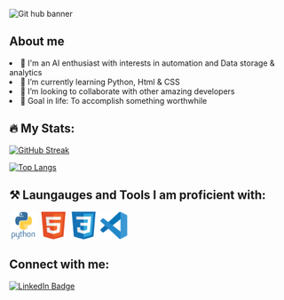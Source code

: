 ![Git hub banner](https://user-images.githubusercontent.com/114799870/204119129-43c28266-4741-4cd7-a833-a8abc00315c6.jpg)

<h2> About me</h2>
<list>
    <li>🧠 I'm an AI enthusiast with interests in automation and Data storage & analytics
    <li>🌱 I’m currently learning Python, Html & CSS
    <li>💞️ I’m looking to collaborate with other amazing developers
    <li>🥅 Goal in life: To accomplish something worthwhile
</list>

</list>
<div>
    <h2>🔥 My Stats:</h2>
        

[![GitHub Streak](http://github-readme-streak-stats.herokuapp.com?user=OnkarMudegol&theme=tokyonight)](https://git.io/streak-stats)

    
[![Top Langs](https://github-readme-stats.vercel.app/api/top-langs/?username=OnkarMudegol&layout=compact&theme=vision-friendly-dark)](https://github.com/anuraghazra/github-readme-stats)

<h2> ⚒️ Laungauges and Tools I am proficient with:</h2>
<div>
  <img src="https://github.com/devicons/devicon/blob/master/icons/python/python-original-wordmark.svg" title="Pyhton" alt="Python" height="10%" width="10%">
  <img src="https://github.com/devicons/devicon/blob/master/icons/html5/html5-original.svg" title="HTML" alt="HTML" height="10%" width="10%">
  <img src="https://github.com/devicons/devicon/blob/master/icons/css3/css3-original.svg" title="CSS" alt="CSS" height="10%" width="10%">
  <img src="https://github.com/devicons/devicon/blob/master/icons/vscode/vscode-original.svg" title="VS" alt="VS" height="10%" width="10%">
<h2>Connect with me:</h2>    
<div id="badges"><a href="https://www.linkedin.com/in/onkar-mudegol/"><img src="https://img.shields.io/badge/LinkedIn-blue?style=for-the-badge&logo=linkedin&logoColor=white" alt="LinkedIn Badge"/></a></div>
